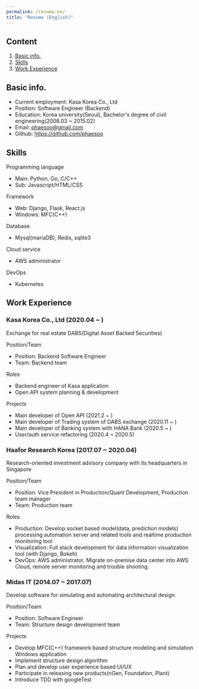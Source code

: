 ```yaml
---
permalink: /resume-en/
title: "Resume (English)"
---
```


## Content

1. [Basic info.](#basic-info)
2. [Skills](#skills)
3. [Work Experience](#work-experience)


## Basic info.

- Current employment: Kasa Korea Co., Ltd
- Position: Software Engineer (Backend)
- Education: Korea university(Seoul), Bachelor's degree of civil engineering(2008.03 ~ 2015.02)
- Email: phaesoo@gmail.com
- Github: https://github.com/phaesoo


## Skills

Programming language

- Main: Python, Go, C/C++
- Sub: Javascript/HTML/CSS

Framework
- Web: Django, Flask, React.js
- Windows: MFC(C++)

Database
- Mysql(mariaDB), Redis, sqlite3

Cloud service
- AWS administrator

DevOps
- Kubernetes


## Work Experience

### Kasa Korea Co., Ltd (2020.04 ~ )

Exchange for real estate DABS(Digital Asset Backed Securities)

Position/Team
- Position: Backend Software Engineer
- Team: Backend team

Roles
- Backend engineer of Kasa application
- Open API system planning & development

Projects
- Main developer of Open API (2021.2 ~ )
- Main developer of Trading system of DABS exchange (2020.11 ~ )
- Main developer of Banking system with HANA Bank (2020.5 ~ )
- User/auth service refactoring (2020.4 ~ 2020.5)


### Haafor Research Korea (2017.07 ~ 2020.04)

Research-oriented investment advisory company with its headquarters in Singapore

Position/Team
- Position: Vice President in Production/Quant Development, Production team manager
- Team: Production team

Roles
- Production: Develop socket based model(data, prediction models) processing automation server and related tools and realtime production monitoring tool
- Visualization: Full stack development for data information visualization tool (with Django, Bokeh)
- DevOps: AWS administrator, Migrate on-premise data center into AWS Cloud, remote server monitoring and trouble shooting.


### Midas IT (2014.07 ~ 2017.07)

Develop software for simulating and automating architectural design 

Position/Team
- Position: Software Engineer
- Team: Structure design development team

Projects
- Develop MFC(C++) framework based structure modeling and simulation Windows application
- Implement structure design algorithm
- Plan and develop user experience based UI/UX
- Participate in releasing new products(nGen, Foundation, Plant)
- Introduce TDD with googleTest